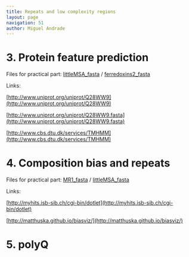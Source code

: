 ```yaml
---
title: Repeats and low complexity regions
layout: page
navigation: 51
author: Miguel Andrade
---
```


# 3. Protein feature prediction

Files for practical part: [littleMSA_fasta](littleMSA_fasta) / [ferredoxins2_fasta](ferredoxins2_fasta)

Links:

[http://www.uniprot.org/uniprot/Q28WW9](http://www.uniprot.org/uniprot/Q28WW9)

[http://www.uniprot.org/uniprot/Q28WW9.fasta](http://www.uniprot.org/uniprot/Q28WW9.fasta)

[http://www.cbs.dtu.dk/services/TMHMM](http://www.cbs.dtu.dk/services/TMHMM)

# 4. Composition bias and repeats

Files for practical part: [MR1_fasta](MR1_fasta) / [littleMSA_fasta](littleMSA_fasta)

Links:

[http://myhits.isb-sib.ch/cgi-bin/dotlet](http://myhits.isb-sib.ch/cgi-bin/dotlet)

[http://matthuska.github.io/biasviz/](http://matthuska.github.io/biasviz/)

# 5. polyQ
